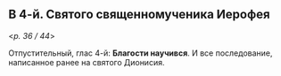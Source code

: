 
## В 4-й. Святого священномученика Иерофея

<*p. 36 / 44*>

Отпустительный, глас 4-й: **Благости научився**. 
И все последование, написанное ранее на святого Дионисия.
